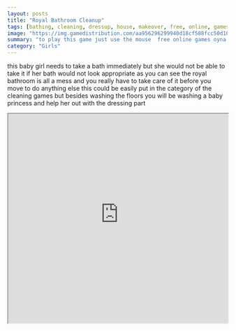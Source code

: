 ```yaml
---
layout: posts
title: "Royal Bathroom Cleanup"
tags: [bathing, cleaning, dressup, house, makeover, free, online, games, oyna, game, free, games, play, play, games]
image: "https://img.gamedistribution.com/aa956296299940d18cf588fcc50d1042.jpg"
summary: "to play this game just use the mouse  free online games oyna game free games play play games"
category: "Girls"
---
```


this baby girl needs to take a bath immediately but she would not be able to take it if her bath would not look appropriate as you can see the royal bathroom is all a mess and you really have to take care of it before you move to do anything else this could be easily put in the category of the cleaning games but besides washing the floors you will be washing a baby princess and help her out with the dressing part

<iframe width="100%" height="480px;" src="https://flash.gamedistribution.com?game=aa956296299940d18cf588fcc50d1042"></iframe>